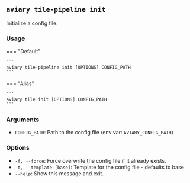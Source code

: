 ## `aviary tile-pipeline init`

Initialize a config file.

### Usage

=== "Default"

    ```
    aviary tile-pipeline init [OPTIONS] CONFIG_PATH
    ```

=== "Alias"

    ```
    aviary tile init [OPTIONS] CONFIG_PATH
    ```

### Arguments

- `CONFIG_PATH`: Path to the config file (env var: `AVIARY_CONFIG_PATH`)

### Options

- `-f, --force`: Force overwrite the config file if it already exists.
- `-t, --template [base]`: Template for the config file - defaults to base
- `--help`: Show this message and exit.
